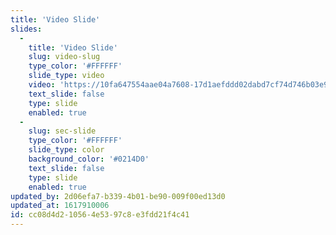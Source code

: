 ```yaml
---
title: 'Video Slide'
slides:
  -
    title: 'Video Slide'
    slug: video-slug
    type_color: '#FFFFFF'
    slide_type: video
    video: 'https://10fa647554aae04a7608-17d1aefddd02dabd7cf74d746b03e9c7.ssl.cf3.rackcdn.com/MNM%202050%20-%202.mp4'
    text_slide: false
    type: slide
    enabled: true
  -
    slug: sec-slide
    type_color: '#FFFFFF'
    slide_type: color
    background_color: '#0214D0'
    text_slide: false
    type: slide
    enabled: true
updated_by: 2d06efa7-b339-4b01-be90-009f00ed13d0
updated_at: 1617910006
id: cc08d4d2-1056-4e53-97c8-e3fdd21f4c41
---
```

